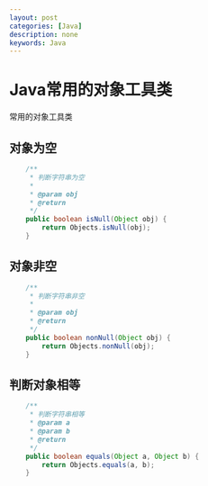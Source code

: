 ```yaml
---
layout: post
categories: [Java]
description: none
keywords: Java
---
```

# Java常用的对象工具类
常用的对象工具类

## 对象为空
```java
    /**
     * 判断字符串为空
     *
     * @param obj
     * @return
     */
    public boolean isNull(Object obj) {
        return Objects.isNull(obj);
    }
```

## 对象非空
```java
    /**
     * 判断字符串非空
     *
     * @param obj
     * @return
     */
    public boolean nonNull(Object obj) {
        return Objects.nonNull(obj);
    }

```

## 判断对象相等
```java
    /**
     * 判断字符串相等
     * @param a
     * @param b
     * @return
     */
    public boolean equals(Object a, Object b) {
        return Objects.equals(a, b);
    }
```
